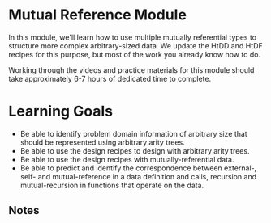 # Mutual Reference Module

In this module, we'll learn how to use multiple mutually referential types to structure more complex arbitrary-sized data. We update the HtDD and HtDF recipes for this purpose, but most of the work you already know how to do.

Working through the videos and practice materials for this module should take approximately 6-7 hours of dedicated time to complete.

# Learning Goals

- Be able to identify problem domain information of arbitrary size that should be represented using arbitrary arity trees.
- Be able to use the design recipes to design with arbitrary arity trees.
- Be able to use the design recipes with mutually-referential data.
- Be able to predict and identify the correspondence between external-, self- and mutual-reference in a data definition and calls, recursion and mutual-recursion in functions that operate on the data.

## Notes
